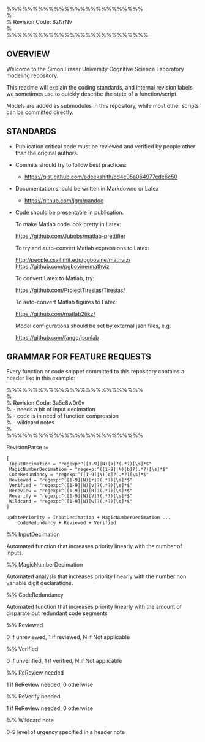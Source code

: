 %%%%%%%%%%%%%%%%%%%%%%%%%%  
%  
% Revision Code: 8zNrNv  
%  
%%%%%%%%%%%%%%%%%%%%%%%%%%%  


## OVERVIEW

Welcome to the Simon Fraser University Cognitive Science Laboratory modeling repository.   

This readme will explain the coding standards, and internal revision labels we sometimes use to quickly describe the state of a function/script.

Models are added as submodules in this repository, while most other scripts can be committed directly.


## STANDARDS

* Publication critical code must be reviewed and verified by people other than the original authors.
* Commits should try to follow best practices:
	* https://gist.github.com/adeekshith/cd4c95a064977cdc6c50
* Documentation should be written in Markdowno or Latex
	* https://github.com/jgm/pandoc
* Code should be presentable in publication.

	To make Matlab code look pretty in Latex:

	https://github.com/Jubobs/matlab-prettifier

	To try and auto-convert Matlab expressions to Latex:

	http://people.csail.mit.edu/pgbovine/mathviz/
	https://github.com/pgbovine/mathviz

	To convert Latex to Matlab, try:

	https://github.com/ProjectTiresias/Tiresias/

	To auto-convert Matlab figures to Latex:

	https://github.com/matlab2tikz/

	Model configurations should be set by external json files, e.g.

	https://github.com/fangq/jsonlab


## GRAMMAR FOR FEATURE REQUESTS

Every function or code snippet committed to this repository contains a header like in this example:

%%%%%%%%%%%%%%%%%%%%%%%%%%  
%  
% Revision Code: 3a5c8w0r0v  
%	- needs a bit of input decimation  
%	- code is in need of function compression  
%	- wildcard notes  
%  
%%%%%%%%%%%%%%%%%%%%%%%%%%  

RevisionParse :=  

	[
	 InputDecimation = "regexp:^([1-9]|N)[a]?(.*?)[\s]*$"  
	 MagicNumberDecimation = "regexp:^([1-9]|N)[b]?(.*?)[\s]*$"  
	 CodeRedundancy = "regexp:^([1-9]|N)[c]?(.*?)[\s]*$"  
	 Reviewed = "regexp:^([1-9]|N)[r]?(.*?)[\s]*$"  
	 Verified = "regexp:^([1-9]|N)[v]?(.*?)[\s]*$"  
	 Rereview = "regexp:^([1-9]|N)[R]?(.*?)[\s]*$"  
	 Reverify = "regexp:^([1-9]|N)[V]?(.*?)[\s]*$"  
	 Wildcard = "regexp:^([1-9]|N)[w]?(.*?)[\s]*$"  
	]  

	UpdatePriority = InputDecimation + MagicNumberDecimation ...  
		CodeRedundancy + Reviewed + Verified  


%% InputDecimation

Automated function that increases priority linearly with the number of inputs.

%% MagicNumberDecimation

Automated analysis that increases priority linearly with the number non variable digit declarations.

%% CodeRedundancy

Automated function that increases priority linearly with the amount of disparate but redundant code segments 

%% Reviewed

0 if unreviewed, 1 if reviewed, N if Not applicable

%% Verified

0 if unverified, 1 if verified, N if Not applicable

%% ReReview needed

1 if ReReview needed, 0 otherwise

%% ReVerify needed

1 if ReReview needed, 0 otherwise

%% Wildcard note

0-9 level of urgency specified in a header note
